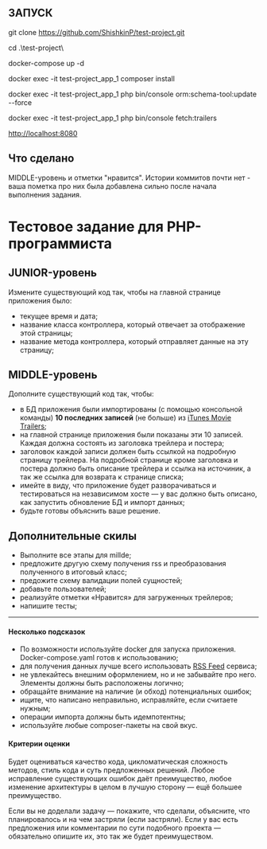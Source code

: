 
ЗАПУСК
------
git clone https://github.com/ShishkinP/test-project.git

cd .\test-project\

docker-compose up -d

docker exec -it test-project_app_1 composer install

docker exec -it test-project_app_1 php bin/console orm:schema-tool:update --force

docker exec -it test-project_app_1 php bin/console fetch:trailers

[http://localhost:8080](http://localhost:8080)

Что сделано
-----------
MIDDLE-уровень и отметки "нравится".
Истории коммитов почти нет - ваша пометка про них была добавлена сильно после начала выполнения задания. 




Тестовое задание для PHP-программиста
=====================================

JUNIOR-уровень
--------------

Измените существующий код так, чтобы на главной странице приложения было:

- текущее время и дата;
- название класса контроллера, который отвечает за отображение этой страницы;
- название метода контроллера, который отправляет данные на эту страницу;

MIDDLE-уровень
--------------

Дополните существующий код так, чтобы:

- в БД приложения были импортированы (с помощью консольной команды) **10 последних записей** (не больше) из [iTunes Movie Trailers](https://trailers.apple.com);
- на главной странице приложения были показаны эти 10 записей. Каждая должна состоять из заголовка трейлера и постера;
- заголовок каждой записи должен быть ссылкой на подробную страницу трейлера. На подробной странице кроме заголовка и постера должно быть описание трейлера и ссылка на источиник, а так же ссылка для возврата к странице списка;
- имейте в виду, что приложение будет разворачиваться и тестироваться на независимом хосте — у вас должно быть описано, как запустить обновление БД и импорт данных;
- будьте готовы объяснить ваше решение.

Дополнительные скилы
--------------------

- Выполните все этапы для millde;
- предложите другую схему получения rss и преобразования полученного в итоговый класс;
- предожите схему валидации полей сущностей;
- добавьте пользователей;
- реализуйте отметки «Нравится» для загруженных трейлеров;
- напишите тесты;

------------------------

#### Несколько подсказок

- По возможности используйте docker для запуска приложения. Docker-compose.yaml готов к использованию;
- для получения данных лучше всего использовать [RSS Feed](https://trailers.apple.com/trailers/home/rss/newtrailers.rss) сервиса;
- не увлекайтесь внешним оформлением, но и не забывайте про него. Элементы должны быть расположены логично;
- обращайте внимание на наличие (и обход) потенциальных ошибок;
- ищите, что написано неправильно, исправляйте, если считаете нужным;
- операции импорта должны быть идемпотентны;
- используйте любые composer-пакеты на свой вкус.

#### Критерии оценки

Будет оцениваться качество кода, цикломатическая сложность методов, стиль кода и суть предложенных решений. Любое исправление существующих ошибок даёт преимущество, любое изменение архитектуры в целом в лучшую сторону — ещё большее преимущество.

Если вы не доделали задачу — покажите, что сделали, объясните, что планировалось и на чем застряли (если застряли). Если у вас есть предложения или комментарии по сути подобного проекта — обязательно опишите их, это так же будет преимуществом.
